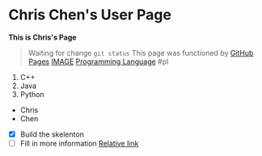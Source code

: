 # Chris Chen's User Page
**This is Chris's Page**
> Waiting for change
`git status`
This page was functioned by [GitHub Pages](https://pages.github.com/)
[IMAGE](download.png)
[Programming Language](#pl)
#pl
1. C++
2. Java
3. Python
- Chris
- Chen
- [x] Build the skelenton
- [ ] Fill in more information
[Relative link](Page2.md)